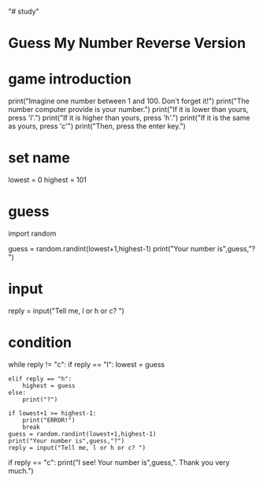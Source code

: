 "# study" 
# Guess My Number Reverse Version
#
# game introduction
print("Imagine one number between 1 and 100. Don't forget it!")
print("The number computer provide is your number.")
print("If it is lower than yours, press 'l'.")
print("If it is higher than yours, press 'h'.")
print("If it is the same as yours, press 'c'")
print("Then, press the enter key.")

# set name
lowest = 0
highest = 101

# guess
import random

guess = random.randint(lowest+1,highest-1)
print("Your number is",guess,"? ")

# input
reply = input("Tell me, l or h or c? ")

# condition
while reply != "c":
    if reply == "l":
       lowest = guess

    elif reply == "h":
        highest = guess
    else:
        print("?")

    if lowest+1 >= highest-1:
        print("ERROR!")
        break
    guess = random.randint(lowest+1,highest-1)
    print("Your number is",guess,"?")
    reply = input("Tell me, l or h or c? ")

if reply == "c":
    print("I see! Your number is",guess,". Thank you very much.")